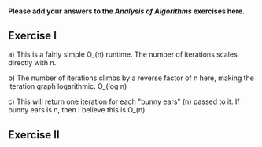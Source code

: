 #### Please add your answers to the ***Analysis of  Algorithms*** exercises here.

## Exercise I

a) This is a fairly simple O_(n) runtime. The number of iterations scales directly with n.


b) The number of iterations climbs by a reverse factor of n here, making the iteration graph logarithmic. O_(log n)


c) This will return one iteration for each "bunny ears" (n) passed to it. If bunny ears is n, then I believe this is O_(n)

## Exercise II


